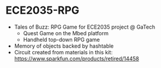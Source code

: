 # ECE2035-RPG
* Tales of Buzz: RPG Game for ECE2035 project @ GaTech
    * Quest Game on the Mbed platform
    * Handheld top-down RPG game
* Memory of objects backed by hashtable
* Circuit created from materials in this kit: https://www.sparkfun.com/products/retired/14458
